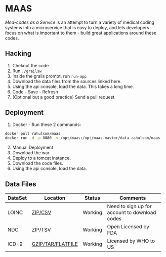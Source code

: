 MAAS
====

*Med-codes as a Service* is an attempt to turn a variety of medical coding systems
into a microservice that is easy to deploy, and lets developers focus on what is
important to them - build great applications around these codes.

Hacking
----

1. Chekout the code.
2. Run `./grailsw`
3. Inside the grails prompt, run `run-app`
4. Download the data files from the sources linked here.
5. Using the api console, load the data. This takes a long time.
6. Code - Save - Refresh
7. (Optional but a good practice) Send a pull request.

Deployment
----

1. Docker - Run these 2 commands:
```bash
docker pull rahulsom/maas
docker run -d -p 8080 -v /opt/maas:/opt/maas-master/data rahulsom/maas
```
2. Manual Deployment
  1. Download the war
  2. Deploy to a tomcat instance.
  3. Download the code files.
  4. Using the api console, load the data.

Data Files
----

| DataSet | Location | Status | Comments |
|---------|--------|-----|-----|
| LOINC   | [ZIP/CSV](https://loinc.org/downloads/loinc) | Working | Need to sign up for account to download codes |
| NDC   | [ZIP/TSV](http://www.fda.gov/drugs/informationondrugs/ucm142438.htm) | Working | Open Licensed by FDA |
| ICD-9 | [GZIP/TAR/FLATFILE](https://github.com/rahulsom/maas/archive/master.tar.gz) | Working | Licensed by WHO to US |
